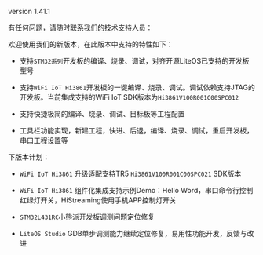 version 1.41.1

有任何问题，请随时联系我们的技术支持人员：  
    
    

欢迎使用我们的新版本，在此版本中支持的特性如下：

- 支持`STM32系列`开发板的编译、烧录、调试，对齐开源LiteOS已支持的开发板型号

- 支持`WiFi IoT Hi3861`开发板的一键编译、烧录、调试。调试依赖支持JTAG的开发板。当前集成支持的WiFi IoT SDK版本为`Hi3861V100R001C00SPC012`

- 支持快捷极简的编译、烧录、调试、目标板等工程配置

- 工具栏功能实现，新建工程，快进、后退，编译、烧录、调试，重启开发板，串口工程设置等


下版本计划：

- `WiFi IoT Hi3861` 升级适配支持TR5 `Hi3861V100R001C00SPC021` SDK版本

- `WiFi IoT Hi3861` 组件化集成支持示例Demo：Hello Word，串口命令行控制红绿灯开关，HiStreaming使用手机APP控制灯开关

- `STM32L431RC`小熊派开发板调测问题定位修复

- `LiteOS Studio` GDB单步调测能力继续定位修复，易用性功能开发，反馈与改进





